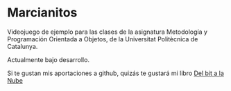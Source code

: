 # Marcianitos

Videojuego de ejemplo para las clases de la asignatura Metodología y Programación Orientada a Objetos, de la Universitat Politècnica de Catalunya.

Actualmente bajo desarrollo.

Si te gustan mis aportaciones a github, quizás te gustará mi libro [Del bit a la Nube](http://www.xaas.guru/del-bit-a-la-nube/)
